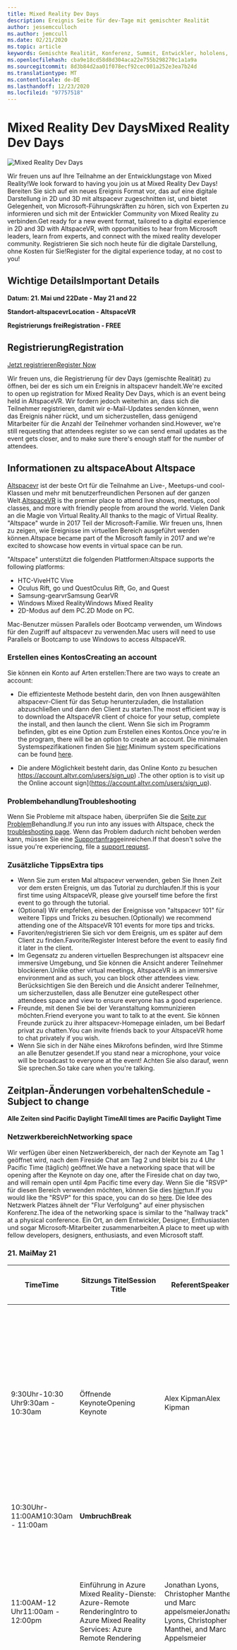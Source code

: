 ```yaml
---
title: Mixed Reality Dev Days
description: Ereignis Seite für dev-Tage mit gemischter Realität
author: jessemcculloch
ms.author: jemccull
ms.date: 02/21/2020
ms.topic: article
keywords: Gemischte Realität, Konferenz, Summit, Entwickler, hololens, hololens 2, kinect
ms.openlocfilehash: cba9e18cd58d8d304aca22e755b298270c1a1a9a
ms.sourcegitcommit: 8d3b84d2aa01f078ecf92cec001a252e3ea7b24d
ms.translationtype: MT
ms.contentlocale: de-DE
ms.lasthandoff: 12/23/2020
ms.locfileid: "97757518"
---
```

# <a name="mixed-reality-dev-days"></a><span data-ttu-id="bccd3-104">Mixed Reality Dev Days</span><span class="sxs-lookup"><span data-stu-id="bccd3-104">Mixed Reality Dev Days</span></span>

![Mixed Reality Dev Days](images/MRDD/MRDevDaysBanner.png)

<span data-ttu-id="bccd3-106">Wir freuen uns auf Ihre Teilnahme an der Entwicklungstage von Mixed Reality!</span><span class="sxs-lookup"><span data-stu-id="bccd3-106">We look forward to having you join us at Mixed Reality Dev Days!</span></span> <span data-ttu-id="bccd3-107">Bereiten Sie sich auf ein neues Ereignis Format vor, das auf eine digitale Darstellung in 2D und 3D mit altspacevr zugeschnitten ist, und bietet Gelegenheit, von Microsoft-Führungskräften zu hören, sich von Experten zu informieren und sich mit der Entwickler Community von Mixed Reality zu verbinden.</span><span class="sxs-lookup"><span data-stu-id="bccd3-107">Get ready for a new event format, tailored to a digital experience in 2D and 3D with AltspaceVR, with opportunities to hear from Microsoft leaders, learn from experts, and connect with the mixed reality developer community.</span></span> <span data-ttu-id="bccd3-108">Registrieren Sie sich noch heute für die digitale Darstellung, ohne Kosten für Sie!</span><span class="sxs-lookup"><span data-stu-id="bccd3-108">Register for the digital experience today, at no cost to you!</span></span>

## <a name="important-details"></a><span data-ttu-id="bccd3-109">Wichtige Details</span><span class="sxs-lookup"><span data-stu-id="bccd3-109">Important Details</span></span>

<span data-ttu-id="bccd3-110">**Datum: 21. Mai und 22**</span><span class="sxs-lookup"><span data-stu-id="bccd3-110">**Date - May 21 and 22**</span></span>

<span data-ttu-id="bccd3-111">**Standort-altspacevr**</span><span class="sxs-lookup"><span data-stu-id="bccd3-111">**Location - AltspaceVR**</span></span>

<span data-ttu-id="bccd3-112">**Registrierungs frei**</span><span class="sxs-lookup"><span data-stu-id="bccd3-112">**Registration - FREE**</span></span>

## <a name="registration"></a><span data-ttu-id="bccd3-113">Registrierung</span><span class="sxs-lookup"><span data-stu-id="bccd3-113">Registration</span></span>

[<span data-ttu-id="bccd3-114">Jetzt registrieren</span><span class="sxs-lookup"><span data-stu-id="bccd3-114">Register Now</span></span>](https://mixedrealityprod.microsoftcrmportals.com/MRDDRegistration/)

<span data-ttu-id="bccd3-115">Wir freuen uns, die Registrierung für dev Days (gemischte Realität) zu öffnen, bei der es sich um ein Ereignis in altspacevr handelt.</span><span class="sxs-lookup"><span data-stu-id="bccd3-115">We're excited to open up registration for Mixed Reality Dev Days, which is an event being held in AltspaceVR.</span></span> <span data-ttu-id="bccd3-116">Wir fordern jedoch weiterhin an, dass sich die Teilnehmer registrieren, damit wir e-Mail-Updates senden können, wenn das Ereignis näher rückt, und um sicherzustellen, dass genügend Mitarbeiter für die Anzahl der Teilnehmer vorhanden sind.</span><span class="sxs-lookup"><span data-stu-id="bccd3-116">However, we're still requesting that attendees register so we can send email updates as the event gets closer, and to make sure there's enough staff for the number of attendees.</span></span>

## <a name="about-altspace"></a><span data-ttu-id="bccd3-117">Informationen zu altspace</span><span class="sxs-lookup"><span data-stu-id="bccd3-117">About Altspace</span></span>

<span data-ttu-id="bccd3-118">[Altspacevr](https://altvr.com/) ist der beste Ort für die Teilnahme an Live-, Meetups-und cool-Klassen und mehr mit benutzerfreundlichen Personen auf der ganzen Welt.</span><span class="sxs-lookup"><span data-stu-id="bccd3-118">[AltspaceVR](https://altvr.com/) is the premier place to attend live shows, meetups, cool classes, and more with friendly people from around the world.</span></span> <span data-ttu-id="bccd3-119">Vielen Dank an die Magie von Virtual Reality.</span><span class="sxs-lookup"><span data-stu-id="bccd3-119">All thanks to the magic of Virtual Reality.</span></span>  <span data-ttu-id="bccd3-120">"Altspace" wurde in 2017 Teil der Microsoft-Familie. Wir freuen uns, Ihnen zu zeigen, wie Ereignisse im virtuellen Bereich ausgeführt werden können.</span><span class="sxs-lookup"><span data-stu-id="bccd3-120">Altspace became part of the Microsoft family in 2017 and we're excited to showcase how events in virtual space can be run.</span></span>

<span data-ttu-id="bccd3-121">"Altspace" unterstützt die folgenden Plattformen:</span><span class="sxs-lookup"><span data-stu-id="bccd3-121">Altspace supports the following platforms:</span></span> 

* <span data-ttu-id="bccd3-122">HTC-Vive</span><span class="sxs-lookup"><span data-stu-id="bccd3-122">HTC Vive</span></span>
* <span data-ttu-id="bccd3-123">Oculus Rift, go und Quest</span><span class="sxs-lookup"><span data-stu-id="bccd3-123">Oculus Rift, Go, and Quest</span></span>
* <span data-ttu-id="bccd3-124">Samsung-gearvr</span><span class="sxs-lookup"><span data-stu-id="bccd3-124">Samsung GearVR</span></span>
* <span data-ttu-id="bccd3-125">Windows Mixed Reality</span><span class="sxs-lookup"><span data-stu-id="bccd3-125">Windows Mixed Reality</span></span>
* <span data-ttu-id="bccd3-126">2D-Modus auf dem PC.</span><span class="sxs-lookup"><span data-stu-id="bccd3-126">2D Mode on PC.</span></span>  

<span data-ttu-id="bccd3-127">Mac-Benutzer müssen Parallels oder Bootcamp verwenden, um Windows für den Zugriff auf altspacevr zu verwenden.</span><span class="sxs-lookup"><span data-stu-id="bccd3-127">Mac users will need to use Parallels or Bootcamp to use Windows to access AltspaceVR.</span></span>

### <a name="creating-an-account"></a><span data-ttu-id="bccd3-128">Erstellen eines Kontos</span><span class="sxs-lookup"><span data-stu-id="bccd3-128">Creating an account</span></span>

<span data-ttu-id="bccd3-129">Sie können ein Konto auf Arten erstellen:</span><span class="sxs-lookup"><span data-stu-id="bccd3-129">There are two ways to create an account:</span></span>

- <span data-ttu-id="bccd3-130">Die effizienteste Methode besteht darin, den von Ihnen ausgewählten altspacevr-Client für das Setup herunterzuladen, die Installation abzuschließen und dann den Client zu starten.</span><span class="sxs-lookup"><span data-stu-id="bccd3-130">The most efficient way is to download the AltspaceVR client of choice for your setup, complete the install, and then launch the client.</span></span> <span data-ttu-id="bccd3-131">Wenn Sie sich im Programm befinden, gibt es eine Option zum Erstellen eines Kontos.</span><span class="sxs-lookup"><span data-stu-id="bccd3-131">Once you're in the program, there will be an option to create an account.</span></span>  <span data-ttu-id="bccd3-132">Die minimalen Systemspezifikationen finden Sie [hier](https://help.altvr.com/hc/en-us/articles/115003538414-Minimum-System-Specifications).</span><span class="sxs-lookup"><span data-stu-id="bccd3-132">Minimum system specifications can be found [here](https://help.altvr.com/hc/en-us/articles/115003538414-Minimum-System-Specifications).</span></span>

- <span data-ttu-id="bccd3-133">Die andere Möglichkeit besteht darin, das Online Konto zu besuchen https://account.altvr.com/users/sign_up) .</span><span class="sxs-lookup"><span data-stu-id="bccd3-133">The other option is to visit up the Online account sign](https://account.altvr.com/users/sign_up).</span></span>

### <a name="troubleshooting"></a><span data-ttu-id="bccd3-134">Problembehandlung</span><span class="sxs-lookup"><span data-stu-id="bccd3-134">Troubleshooting</span></span>

<span data-ttu-id="bccd3-135">Wenn Sie Probleme mit altspace haben, überprüfen Sie die [Seite zur Problem](https://help.altvr.com/hc/en-us/sections/115000792634-Troubleshooting)Behandlung.</span><span class="sxs-lookup"><span data-stu-id="bccd3-135">If you run into any issues with Altspace, check the [troubleshooting page](https://help.altvr.com/hc/en-us/sections/115000792634-Troubleshooting).</span></span> <span data-ttu-id="bccd3-136">Wenn das Problem dadurch nicht behoben werden kann, müssen Sie eine [Supportanfrage](https://help.altvr.com/hc/en-us/requests/new)einreichen.</span><span class="sxs-lookup"><span data-stu-id="bccd3-136">If that doesn't solve the issue you're experiencing, file a [support request](https://help.altvr.com/hc/en-us/requests/new).</span></span>

### <a name="extra-tips"></a><span data-ttu-id="bccd3-137">Zusätzliche Tipps</span><span class="sxs-lookup"><span data-stu-id="bccd3-137">Extra tips</span></span>

- <span data-ttu-id="bccd3-138">Wenn Sie zum ersten Mal altspacevr verwenden, geben Sie Ihnen Zeit vor dem ersten Ereignis, um das Tutorial zu durchlaufen.</span><span class="sxs-lookup"><span data-stu-id="bccd3-138">If this is your first time using AltspaceVR, please give yourself time before the first event to go through the tutorial.</span></span>
- <span data-ttu-id="bccd3-139">(Optional) Wir empfehlen, eines der Ereignisse von "altspacevr 101" für weitere Tipps und Tricks zu besuchen.</span><span class="sxs-lookup"><span data-stu-id="bccd3-139">(Optionally) we recommend attending one of the AltspaceVR 101 events for more tips and tricks.</span></span>
- <span data-ttu-id="bccd3-140">Favoriten/registrieren Sie sich vor dem Ereignis, um es später auf dem Client zu finden.</span><span class="sxs-lookup"><span data-stu-id="bccd3-140">Favorite/Register Interest before the event to easily find it later in the client.</span></span>
- <span data-ttu-id="bccd3-141">Im Gegensatz zu anderen virtuellen Besprechungen ist altspacevr eine immersive Umgebung, und Sie können die Ansicht anderer Teilnehmer blockieren.</span><span class="sxs-lookup"><span data-stu-id="bccd3-141">Unlike other virtual meetings, AltspaceVR is an immersive environment and as such, you can block other attendees view.</span></span> <span data-ttu-id="bccd3-142">Berücksichtigen Sie den Bereich und die Ansicht anderer Teilnehmer, um sicherzustellen, dass alle Benutzer eine gute</span><span class="sxs-lookup"><span data-stu-id="bccd3-142">Respect other attendees space and view to ensure everyone has a good experience.</span></span>
- <span data-ttu-id="bccd3-143">Freunde, mit denen Sie bei der Veranstaltung kommunizieren möchten.</span><span class="sxs-lookup"><span data-stu-id="bccd3-143">Friend everyone you want to talk to at the event.</span></span> <span data-ttu-id="bccd3-144">Sie können Freunde zurück zu ihrer altspacevr-Homepage einladen, um bei Bedarf privat zu chatten.</span><span class="sxs-lookup"><span data-stu-id="bccd3-144">You can invite friends back to your AltspaceVR home to chat privately if you wish.</span></span>
- <span data-ttu-id="bccd3-145">Wenn Sie sich in der Nähe eines Mikrofons befinden, wird Ihre Stimme an alle Benutzer gesendet.</span><span class="sxs-lookup"><span data-stu-id="bccd3-145">If you stand near a microphone, your voice will be broadcast to everyone at the event!</span></span> <span data-ttu-id="bccd3-146">Achten Sie also darauf, wenn Sie sprechen.</span><span class="sxs-lookup"><span data-stu-id="bccd3-146">So take care when you're talking.</span></span>

## <a name="schedule---subject-to-change"></a><span data-ttu-id="bccd3-147">Zeitplan-Änderungen vorbehalten</span><span class="sxs-lookup"><span data-stu-id="bccd3-147">Schedule - Subject to change</span></span>

<span data-ttu-id="bccd3-148">**Alle Zeiten sind Pacific Daylight Time**</span><span class="sxs-lookup"><span data-stu-id="bccd3-148">**All times are Pacific Daylight Time**</span></span> 

### <a name="networking-space"></a><span data-ttu-id="bccd3-149">Netzwerkbereich</span><span class="sxs-lookup"><span data-stu-id="bccd3-149">Networking space</span></span>

<span data-ttu-id="bccd3-150">Wir verfügen über einen Netzwerkbereich, der nach der Keynote am Tag 1 geöffnet wird, nach dem Fireside Chat am Tag 2 und bleibt bis zu 4 Uhr Pacific Time (täglich) geöffnet.</span><span class="sxs-lookup"><span data-stu-id="bccd3-150">We have a networking space that will be opening after the Keynote on day one, after the Fireside chat on day two, and will remain open until 4pm Pacific time every day.</span></span> <span data-ttu-id="bccd3-151">Wenn Sie die "RSVP" für diesen Bereich verwenden möchten, können Sie dies [hier](https://account.altvr.com/events/1472955760198550135)tun.</span><span class="sxs-lookup"><span data-stu-id="bccd3-151">If you would like the "RSVP" for this space, you can do so [here](https://account.altvr.com/events/1472955760198550135).</span></span> <span data-ttu-id="bccd3-152">Die Idee des Netzwerk Platzes ähnelt der "Flur Verfolgung" auf einer physischen Konferenz.</span><span class="sxs-lookup"><span data-stu-id="bccd3-152">The idea of the networking space is similar to the "hallway track" at a physical conference.</span></span>  <span data-ttu-id="bccd3-153">Ein Ort, an dem Entwickler, Designer, Enthusiasten und sogar Microsoft-Mitarbeiter zusammenarbeiten.</span><span class="sxs-lookup"><span data-stu-id="bccd3-153">A place to meet up with fellow developers, designers, enthusiasts, and even Microsoft staff.</span></span>

### <a name="may-21"></a><span data-ttu-id="bccd3-154">21. Mai</span><span class="sxs-lookup"><span data-stu-id="bccd3-154">May 21</span></span>
|<span data-ttu-id="bccd3-155">**Time**</span><span class="sxs-lookup"><span data-stu-id="bccd3-155">**Time**</span></span>|<span data-ttu-id="bccd3-156">**Sitzungs Titel**</span><span class="sxs-lookup"><span data-stu-id="bccd3-156">**Session Title**</span></span>|<span data-ttu-id="bccd3-157">**Referent**</span><span class="sxs-lookup"><span data-stu-id="bccd3-157">**Speaker**</span></span>|<span data-ttu-id="bccd3-158">**Beschreibung**</span><span class="sxs-lookup"><span data-stu-id="bccd3-158">**Description**</span></span>|<span data-ttu-id="bccd3-159">**Verknüpfung mit Ereignis Seite**</span><span class="sxs-lookup"><span data-stu-id="bccd3-159">**Link to Event Page**</span></span>|
|---------|---------|---------|---------|---------|
|<span data-ttu-id="bccd3-160">9:30Uhr-10:30 Uhr</span><span class="sxs-lookup"><span data-stu-id="bccd3-160">9:30am - 10:30am</span></span>|<span data-ttu-id="bccd3-161">Öffnende Keynote</span><span class="sxs-lookup"><span data-stu-id="bccd3-161">Opening Keynote</span></span>|<span data-ttu-id="bccd3-162">Alex Kipman</span><span class="sxs-lookup"><span data-stu-id="bccd3-162">Alex Kipman</span></span>|<span data-ttu-id="bccd3-163">Nehmen Sie an uns Teil, da Alex Kipman unser erstes Ereignis mit dem ersten Mal Virtual Mixed Reality dev Days startet.</span><span class="sxs-lookup"><span data-stu-id="bccd3-163">Come join us as Alex Kipman starts our first ever virtual Mixed Reality Dev Days event.</span></span> <span data-ttu-id="bccd3-164">Wenn Sie ein VR-Headset verwenden, empfehlen wir Ihnen, uns in altspacevr beizutreten.</span><span class="sxs-lookup"><span data-stu-id="bccd3-164">If you're using a VR headset, we encourage you to join us in AltspaceVR.</span></span> <span data-ttu-id="bccd3-165">Wenn Sie von einem Computer aus beitreten, besuchen Sie den Livestream unter [https://aka.ms/MRDDKeynote](https://aka.ms/MRDDKeynote)</span><span class="sxs-lookup"><span data-stu-id="bccd3-165">If you're joining from a computer, check out our livestream at [https://aka.ms/MRDDKeynote](https://aka.ms/MRDDKeynote)</span></span>|[<span data-ttu-id="bccd3-166">RSVP-Seite</span><span class="sxs-lookup"><span data-stu-id="bccd3-166">RSVP Page</span></span>](https://account.altvr.com/events/1475172303389065242)|
|<span data-ttu-id="bccd3-167">10:30Uhr-11:00AM</span><span class="sxs-lookup"><span data-stu-id="bccd3-167">10:30am - 11:00am</span></span>|<span data-ttu-id="bccd3-168">**Umbruch**</span><span class="sxs-lookup"><span data-stu-id="bccd3-168">**Break**</span></span>||||
|<span data-ttu-id="bccd3-169">11:00AM-12 Uhr</span><span class="sxs-lookup"><span data-stu-id="bccd3-169">11:00am - 12:00pm</span></span>|<span data-ttu-id="bccd3-170">Einführung in Azure Mixed Reality-Dienste: Azure-Remote Rendering</span><span class="sxs-lookup"><span data-stu-id="bccd3-170">Intro to Azure Mixed Reality Services: Azure Remote Rendering</span></span>|<span data-ttu-id="bccd3-171">Jonathan Lyons, Christopher Manthei und Marc appelsmeier</span><span class="sxs-lookup"><span data-stu-id="bccd3-171">Jonathan Lyons, Christopher Manthei, and Marc Appelsmeier</span></span>|<span data-ttu-id="bccd3-172">Azure-Remote Rendering wurde soeben als öffentliche Vorschauversion eingegeben.</span><span class="sxs-lookup"><span data-stu-id="bccd3-172">Azure Remote Rendering just entered public preview.</span></span>  <span data-ttu-id="bccd3-173">Erfahren Sie, wie Sie arr verwenden können, um interaktive 3D-Modelle mit Hunderten von Millionen von Polygonen zu erzeugen und diese auf Geräte wie hololens 2 in Echtzeit zu streamen.</span><span class="sxs-lookup"><span data-stu-id="bccd3-173">Learn how you can use ARR to render interactive 3D models with hundreds of millions of polygons and stream them to devices like HoloLens 2 in real time.</span></span>|[<span data-ttu-id="bccd3-174">RSVP-Seite</span><span class="sxs-lookup"><span data-stu-id="bccd3-174">RSVP Page</span></span>](https://account.altvr.com/events/1475002657985790153)|
|<span data-ttu-id="bccd3-175">11:00AM-12 Uhr</span><span class="sxs-lookup"><span data-stu-id="bccd3-175">11:00am - 12:00pm</span></span>|<span data-ttu-id="bccd3-176">Einführung in Unreal + mrtk für hololens 2</span><span class="sxs-lookup"><span data-stu-id="bccd3-176">Intro to Unreal + MRTK for HoloLens 2</span></span>|<span data-ttu-id="bccd3-177">Sommer Wu & Luis Valverde</span><span class="sxs-lookup"><span data-stu-id="bccd3-177">Summer Wu & Luis Valverde</span></span>|<span data-ttu-id="bccd3-178">Unreal Engine-Unterstützung für hololens 2 hat den Produktionsstatus mit der Veröffentlichung von UE 4,25 im Mai erreicht!</span><span class="sxs-lookup"><span data-stu-id="bccd3-178">Unreal Engine support for HoloLens 2 reached production-ready status with the release of UE 4.25 in May!</span></span> <span data-ttu-id="bccd3-179">Als Antwort auf die erste Frage, die wir von Entwicklern seit dem ersten Mal in der Vorschauversion von Unreal hololens erhalten haben, veröffentlichte unser Team die erste Komponente des Mixed Reality Toolkit für Unreal: UX Tools 0,8.4,25</span><span class="sxs-lookup"><span data-stu-id="bccd3-179">Alongside UE 4.25, in response to the top ask we've been hearing from developers since Unreal's HoloLens support first shipped in preview, our team released the first component of the Mixed Reality Toolkit for Unreal: UX Tools 0.8.</span></span> <span data-ttu-id="bccd3-180">In diesem Gespräch geben wir einen Überblick über die Features von Unreal Engine 4 und mrtk für Unreal und erfahren, wie Sie Sie zum Erstellen von epic-Erfahrungen für hololens 2 verwenden.</span><span class="sxs-lookup"><span data-stu-id="bccd3-180">In this talk, we'll provide an overview of the features provided in Unreal Engine 4 and MRTK for Unreal, and how to use them to build epic experiences for HoloLens 2.</span></span>|[<span data-ttu-id="bccd3-181">RSVP-Seite</span><span class="sxs-lookup"><span data-stu-id="bccd3-181">RSVP Page</span></span>](https://account.altvr.com/events/1475006046102618860)|
|<span data-ttu-id="bccd3-182">11:00AM-12 Uhr</span><span class="sxs-lookup"><span data-stu-id="bccd3-182">11:00am - 12:00pm</span></span>|<span data-ttu-id="bccd3-183">Die ersten Schritte mit den hololens 2 und Unity</span><span class="sxs-lookup"><span data-stu-id="bccd3-183">Getting started with the HoloLens 2 and Unity</span></span>|<span data-ttu-id="bccd3-184">Dan Miller-Unity</span><span class="sxs-lookup"><span data-stu-id="bccd3-184">Dan Miller - Unity</span></span>|<span data-ttu-id="bccd3-185">Erfahren Sie mehr über die Grundlagen der Einrichtung von Unity und der Erstellung für die hololens 2.</span><span class="sxs-lookup"><span data-stu-id="bccd3-185">Learn the basics of setting up Unity and building for the HoloLens 2.</span></span> <span data-ttu-id="bccd3-186">Diese Präsentation behandelt bewährte Methoden, grundlegende Features der hololens 2 und erläutert, wie Sie mithilfe nativer Unity-APIs schnell Hand Verfolgungs Unterstützung und Interaktivität hinzufügen können.</span><span class="sxs-lookup"><span data-stu-id="bccd3-186">This presentation will cover best practices, basic features of the HoloLens 2 and how to quickly add hand tracking support and interactivity with native Unity APIs</span></span>|[<span data-ttu-id="bccd3-187">RSVP-Seite</span><span class="sxs-lookup"><span data-stu-id="bccd3-187">RSVP Page</span></span>](https://account.altvr.com/events/1472992231919977379)|
|<span data-ttu-id="bccd3-188">12:00PM-1 Uhr Uhr</span><span class="sxs-lookup"><span data-stu-id="bccd3-188">12:00pm - 1:00pm</span></span>|<span data-ttu-id="bccd3-189">**Essen**</span><span class="sxs-lookup"><span data-stu-id="bccd3-189">**Lunch**</span></span>||||
|<span data-ttu-id="bccd3-190">1:00PM-2 Uhr</span><span class="sxs-lookup"><span data-stu-id="bccd3-190">1:00pm - 2:00pm</span></span>|<span data-ttu-id="bccd3-191">Einführung in Azure Mixed Reality-Dienste: räumliche Azure-Anker</span><span class="sxs-lookup"><span data-stu-id="bccd3-191">Intro to Azure Mixed Reality Services: Azure Spatial Anchors</span></span>|<span data-ttu-id="bccd3-192">Archana Iyer & Vicente Rivera</span><span class="sxs-lookup"><span data-stu-id="bccd3-192">Archana Iyer & Vicente Rivera</span></span>|<span data-ttu-id="bccd3-193">Eine Übersicht über Azure Spatial Anchor (ASA) und relevante Szenarien.</span><span class="sxs-lookup"><span data-stu-id="bccd3-193">An overview of Azure Spatial Anchors (ASA) and relevant scenarios.</span></span> <span data-ttu-id="bccd3-194">In diesem Gespräch werden neue Funktionen erläutert, die im vergangenen Jahr entwickelt wurden, mit Codebeispielen zur Verwendung.</span><span class="sxs-lookup"><span data-stu-id="bccd3-194">This talk will go over new capabilities developed in the past year, with code samples on how to use them.</span></span> <span data-ttu-id="bccd3-195">Wir überprüfen die bewährten Methoden beim Aufbau mit ASA und erfahren, wie Sie diese in Ihre Produkte integrieren können.</span><span class="sxs-lookup"><span data-stu-id="bccd3-195">We'll go over best practices while building with ASA and how you can start integrating it into your products.</span></span>|[<span data-ttu-id="bccd3-196">RSVP-Seite</span><span class="sxs-lookup"><span data-stu-id="bccd3-196">RSVP Page</span></span>](https://account.altvr.com/events/1475008244597392161)|
|<span data-ttu-id="bccd3-197">1:00PM-2 Uhr</span><span class="sxs-lookup"><span data-stu-id="bccd3-197">1:00pm - 2:00pm</span></span>|<span data-ttu-id="bccd3-198">Einführung in MRTK-Unity</span><span class="sxs-lookup"><span data-stu-id="bccd3-198">Intro to MRTK-Unity</span></span>|<span data-ttu-id="bccd3-199">Catherine Diaz</span><span class="sxs-lookup"><span data-stu-id="bccd3-199">Catherine Diaz</span></span>|<span data-ttu-id="bccd3-200">Die Einführung in die mrtk-Sitzung ist ein Tutorial zum Erstellen einer mrtk-APP von Anfang bis Ende.</span><span class="sxs-lookup"><span data-stu-id="bccd3-200">The Introduction to MRTK session will be a tutorial on how to create an MRTK app from start to finish.</span></span>  <span data-ttu-id="bccd3-201">In diesem Gespräch werden Interaktionskonzepte behandelt und die Funktionen der mehrstufigen Plattform von mrtk angezeigt.</span><span class="sxs-lookup"><span data-stu-id="bccd3-201">This talk will go over interaction concepts and show MRTK’s multi-platform capabilities.</span></span>|[<span data-ttu-id="bccd3-202">RSVP-Seite</span><span class="sxs-lookup"><span data-stu-id="bccd3-202">RSVP Page</span></span>](https://account.altvr.com/events/1475010228134085240)|
|<span data-ttu-id="bccd3-203">1:00PM-2 Uhr</span><span class="sxs-lookup"><span data-stu-id="bccd3-203">1:00pm - 2:00pm</span></span>|<span data-ttu-id="bccd3-204">Erkenntnisse von der App "Mr-Oberflächen"</span><span class="sxs-lookup"><span data-stu-id="bccd3-204">Learnings from the MR Surfaces App</span></span>|<span data-ttu-id="bccd3-205">Lars Simkins</span><span class="sxs-lookup"><span data-stu-id="bccd3-205">Lars Simkins</span></span>|<span data-ttu-id="bccd3-206">Nehmen Sie an den Entwicklern hinter der mrdl-Oberflächen-App für hololens 2 Teil, da Sie über die Entwurfs Story der APP und technische Highlights sprechen.</span><span class="sxs-lookup"><span data-stu-id="bccd3-206">Join the engineers behind the MRDL Surfaces app for HoloLens 2 as they talk about the app’s design story and technical highlights.</span></span>|[<span data-ttu-id="bccd3-207">RSVP-Seite</span><span class="sxs-lookup"><span data-stu-id="bccd3-207">RSVP Page</span></span>](https://account.altvr.com/events/1475013412952998418)|
|<span data-ttu-id="bccd3-208">2:00PM-2:30Uhr</span><span class="sxs-lookup"><span data-stu-id="bccd3-208">2:00pm - 2:30pm</span></span>|<span data-ttu-id="bccd3-209">**Umbruch**</span><span class="sxs-lookup"><span data-stu-id="bccd3-209">**Break**</span></span>||||
|<span data-ttu-id="bccd3-210">2:30Uhr-3:30Uhr</span><span class="sxs-lookup"><span data-stu-id="bccd3-210">2:30pm - 3:30pm</span></span>|<span data-ttu-id="bccd3-211">Unity-Integration in Azure kinect Body Tracking</span><span class="sxs-lookup"><span data-stu-id="bccd3-211">Azure Kinect Body Tracking Unity Integration</span></span>|<span data-ttu-id="bccd3-212">Angus Antley</span><span class="sxs-lookup"><span data-stu-id="bccd3-212">Angus Antley</span></span>| <span data-ttu-id="bccd3-213">Erfahren Sie, wie Sie mit dem Azure kinect-textüberwachungs-SDK Zeichen in Unity verwenden.</span><span class="sxs-lookup"><span data-stu-id="bccd3-213">Learn how to drive characters in Unity using the Azure Kinect Body Tracking SDK.</span></span>|[<span data-ttu-id="bccd3-214">RSVP-Seite</span><span class="sxs-lookup"><span data-stu-id="bccd3-214">RSVP Page</span></span>](https://account.altvr.com/events/1475015668867793376)|
|<span data-ttu-id="bccd3-215">2:30Uhr-3:30Uhr</span><span class="sxs-lookup"><span data-stu-id="bccd3-215">2:30pm - 3:30pm</span></span>|<span data-ttu-id="bccd3-216">Die UX-Bausteine von mrtk</span><span class="sxs-lookup"><span data-stu-id="bccd3-216">MRTK’s UX Building Blocks</span></span>|<span data-ttu-id="bccd3-217">Yoon Park</span><span class="sxs-lookup"><span data-stu-id="bccd3-217">Yoon Park</span></span>|<span data-ttu-id="bccd3-218">Ausführliche Informationen zu den UX-Komponenten von mrtk, die Ihnen helfen, schöne gemischte Umgebungen zu entwickeln.</span><span class="sxs-lookup"><span data-stu-id="bccd3-218">Deep dive on the MRTK’s UX components that help you build beautiful mixed reality experiences.</span></span>|[<span data-ttu-id="bccd3-219">RSVP-Seite</span><span class="sxs-lookup"><span data-stu-id="bccd3-219">RSVP Page</span></span>](https://account.altvr.com/events/1475017558024257973)|
|<span data-ttu-id="bccd3-220">2:30Uhr-3:30Uhr</span><span class="sxs-lookup"><span data-stu-id="bccd3-220">2:30pm - 3:30pm</span></span>|<span data-ttu-id="bccd3-221">Mrtk-Leistungs Tools</span><span class="sxs-lookup"><span data-stu-id="bccd3-221">MRTK Performance Tools</span></span>|<span data-ttu-id="bccd3-222">Kurtis Eveleigh & David Kline</span><span class="sxs-lookup"><span data-stu-id="bccd3-222">Kurtis Eveleigh & David Kline</span></span>|<span data-ttu-id="bccd3-223">Eine Einführung in die Leistungs Tools, sowohl in mrtk als auch extern, und eine Übersicht über den mrtk-Standard-Shader.</span><span class="sxs-lookup"><span data-stu-id="bccd3-223">An introduction to performance tools, both in MRTK and external, and an overview of the MRTK Standard Shader.</span></span>|[<span data-ttu-id="bccd3-224">RSVP-Seite</span><span class="sxs-lookup"><span data-stu-id="bccd3-224">RSVP Page</span></span>](https://account.altvr.com/events/1475019477857861856)|
|<span data-ttu-id="bccd3-225">3:30Uhr-4:00PM</span><span class="sxs-lookup"><span data-stu-id="bccd3-225">3:30pm - 4:00pm</span></span>|<span data-ttu-id="bccd3-226">**Umbruch**</span><span class="sxs-lookup"><span data-stu-id="bccd3-226">**Break**</span></span>||||
|<span data-ttu-id="bccd3-227">4:00PM-5:00PM</span><span class="sxs-lookup"><span data-stu-id="bccd3-227">4:00pm - 5:00pm</span></span>|<span data-ttu-id="bccd3-228">Der Zustand der gemischten Realität, in der Unternehmen Erfolg finden</span><span class="sxs-lookup"><span data-stu-id="bccd3-228">The State of Mixed Reality--Where Companies are finding Success</span></span>|<span data-ttu-id="bccd3-229">Ori-Amiga & Matt Fleckenstein</span><span class="sxs-lookup"><span data-stu-id="bccd3-229">Ori Amiga & Matt Fleckenstein</span></span>|<span data-ttu-id="bccd3-230">Edge Computing mit ultraniedriger Latenz, gekoppelt mit Ki und gemischter Realität, ist die Grundlage für die nächste Generation von Erfahrungen.</span><span class="sxs-lookup"><span data-stu-id="bccd3-230">Ultra-low latency edge computing, coupled with AI and mixed reality, is the foundation for the next generation of experiences.</span></span> <span data-ttu-id="bccd3-231">Durch die Kombination der digitalen und der physischen Welt in universelle Computingumgebungen besteht gemischte Realität darin, Möglichkeiten zu schaffen, von denen wir bisher nur träumen konnten.</span><span class="sxs-lookup"><span data-stu-id="bccd3-231">By blending the digital and the physical worlds into ubiquitous computing experiences, mixed reality is enabling possibilities we could have only dreamed of previously.</span></span> <span data-ttu-id="bccd3-232">In dieser Sitzung bieten Ori und Matt einzigartige Einblicke in die Marktchancen für die gemischte Realität heute und in der Zukunft.</span><span class="sxs-lookup"><span data-stu-id="bccd3-232">In this session, Ori and Matt will provide unique insight into the mixed reality market opportunity today and in the future.</span></span> <span data-ttu-id="bccd3-233">Sie können herausfinden, wie Microsoft führenden Unternehmen in der Produktion, im Gesundheitswesen und im Einzelhandel die Leistungsfähigkeit der gemischten Realität unterstützt, um Geschäftseffizienz zu fördern und Kunden-und Mitarbeiter Erfahrungen zu transformieren.</span><span class="sxs-lookup"><span data-stu-id="bccd3-233">They'll highlight how Microsoft is helping leading enterprises in manufacturing, health care, and retail harness the power of mixed reality to drive business efficiency and transform customer and employee experiences.</span></span>|[<span data-ttu-id="bccd3-234">RSVP-Seite</span><span class="sxs-lookup"><span data-stu-id="bccd3-234">RSVP Page</span></span>](https://account.altvr.com/events/1475759753555608230)|
||||||

### <a name="may-22"></a><span data-ttu-id="bccd3-235">May 22</span><span class="sxs-lookup"><span data-stu-id="bccd3-235">May 22</span></span>
|<span data-ttu-id="bccd3-236">**Time**</span><span class="sxs-lookup"><span data-stu-id="bccd3-236">**Time**</span></span>|<span data-ttu-id="bccd3-237">**Sitzungs Titel**</span><span class="sxs-lookup"><span data-stu-id="bccd3-237">**Session Title**</span></span>|<span data-ttu-id="bccd3-238">**Referent**</span><span class="sxs-lookup"><span data-stu-id="bccd3-238">**Speaker**</span></span>|<span data-ttu-id="bccd3-239">**Beschreibung**</span><span class="sxs-lookup"><span data-stu-id="bccd3-239">**Description**</span></span>|<span data-ttu-id="bccd3-240">**Verknüpfung mit Ereignis Seite**</span><span class="sxs-lookup"><span data-stu-id="bccd3-240">**Link to Event Page**</span></span>|
|---------|---------|---------|---------|---------|
|<span data-ttu-id="bccd3-241">9:30Uhr-10:30 Uhr</span><span class="sxs-lookup"><span data-stu-id="bccd3-241">9:30am - 10:30am</span></span>|<span data-ttu-id="bccd3-242">Fireside Chat</span><span class="sxs-lookup"><span data-stu-id="bccd3-242">Fireside Chat</span></span>|<span data-ttu-id="bccd3-243">Alex Kipman & René Schulte</span><span class="sxs-lookup"><span data-stu-id="bccd3-243">Alex Kipman & René Schulte</span></span>|<span data-ttu-id="bccd3-244">Öffnen des ersten Tags wir haben Microsoft MVP, Regional Director und das Community-Mitglied extraordinaire René Schulte eingeladen, einen Feuer zu stellen und mit den Themen zu kommunizieren, an denen die Community interessiert ist.</span><span class="sxs-lookup"><span data-stu-id="bccd3-244">Opening up day two we have invited Microsoft MVP, Regional Director, and community member extraordinaire René Schulte to stand around a fire and chat about the topics the community is interested in.</span></span> <span data-ttu-id="bccd3-245">René hat seit ungefähr einer Woche Fragen von der Community erhalten, und wir gehen davon aus, dass es sich um eine großartige Konversation handelt.</span><span class="sxs-lookup"><span data-stu-id="bccd3-245">René has been gathering questions from the community for about a week, and we expect it's going to be a great conversation.</span></span>|[<span data-ttu-id="bccd3-246">RSVP-Seite</span><span class="sxs-lookup"><span data-stu-id="bccd3-246">RSVP Page</span></span>](https://account.altvr.com/events/1472969601032651685)|
|<span data-ttu-id="bccd3-247">10:30Uhr-11:00AM</span><span class="sxs-lookup"><span data-stu-id="bccd3-247">10:30am - 11:00am</span></span>|<span data-ttu-id="bccd3-248">**Umbruch**</span><span class="sxs-lookup"><span data-stu-id="bccd3-248">**Break**</span></span>||||
|<span data-ttu-id="bccd3-249">11:00AM-12 Uhr</span><span class="sxs-lookup"><span data-stu-id="bccd3-249">11:00am - 12:00pm</span></span>|<span data-ttu-id="bccd3-250">Entwerfen von AR/VR-Erfahrungen mit Microsoft Maquette</span><span class="sxs-lookup"><span data-stu-id="bccd3-250">Designing AR/VR experiences using Microsoft Maquette</span></span>|<span data-ttu-id="bccd3-251">Ricardo Acosta</span><span class="sxs-lookup"><span data-stu-id="bccd3-251">Ricardo Acosta</span></span>|<span data-ttu-id="bccd3-252">Das Entwerfen einer Phone-APP oder einer Website hat einen gut definierten Workflow.</span><span class="sxs-lookup"><span data-stu-id="bccd3-252">Designing a phone app or a website has a well-defined workflow.</span></span> <span data-ttu-id="bccd3-253">Leider kann das Entwerfen räumlicher Realität schwierig sein, wenn Sie den gleichen 2D-Workflow oder das gleiche Toolset verwenden.</span><span class="sxs-lookup"><span data-stu-id="bccd3-253">Unfortunately, because of its novelty designing spatial reality experiences can be tricky if you use the same 2D workflow or toolset.</span></span> <span data-ttu-id="bccd3-254">Glücklicherweise konzentriert sich die neue Microsoft Maquette-App auf die Unterstützung von UX-Designern bei der Entwicklung.</span><span class="sxs-lookup"><span data-stu-id="bccd3-254">Luckily, the new Microsoft Maquette app focuses on helping UX designers to design.</span></span>|[<span data-ttu-id="bccd3-255">RSVP-Seite</span><span class="sxs-lookup"><span data-stu-id="bccd3-255">RSVP Page</span></span>](https://account.altvr.com/events/1475022385332618137)|
|<span data-ttu-id="bccd3-256">11:00AM-12 Uhr</span><span class="sxs-lookup"><span data-stu-id="bccd3-256">11:00am - 12:00pm</span></span>|<span data-ttu-id="bccd3-257">Mrtk Unity v2 & darüber hinaus: wie Community-Feedback uns bei der Verbesserung von mrtk geholfen hat</span><span class="sxs-lookup"><span data-stu-id="bccd3-257">MRTK Unity v2 & beyond - How community feedback helped us improve MRTK</span></span>|<span data-ttu-id="bccd3-258">Bernadette Thalhammer</span><span class="sxs-lookup"><span data-stu-id="bccd3-258">Bernadette Thalhammer</span></span>|<span data-ttu-id="bccd3-259">In diesem Thema wird erläutert, wie wir die Entwickler Erfahrung im letzten Jahr verbessert haben, indem wir uns Feedback aus der Community und wie Entwickler diese Verbesserungen anwenden können.</span><span class="sxs-lookup"><span data-stu-id="bccd3-259">A talk about how we've improved the developer experience over the last year by listening to feedback from the community and how developers can apply these improvements.</span></span> <span data-ttu-id="bccd3-260">Wir werden uns mit der Dokumentation und Komponententests, der neuen objektmanipulatorkomponente, mithilfe des Migrations Fensters beschäftigen und einige Code Ausschnitte zu den am häufigsten gestellten Fragen der dev-Community untersuchen.</span><span class="sxs-lookup"><span data-stu-id="bccd3-260">We'll dive into the documentation and unit testing, the new object manipulator component, using the migration window and will explore some code snippets around our most frequently asked questions from the dev community.</span></span>|[<span data-ttu-id="bccd3-261">RSVP-Seite</span><span class="sxs-lookup"><span data-stu-id="bccd3-261">RSVP Page</span></span>](https://account.altvr.com/events/1475021020329935837)|
|<span data-ttu-id="bccd3-262">11:00AM-12 Uhr</span><span class="sxs-lookup"><span data-stu-id="bccd3-262">11:00am - 12:00pm</span></span>|<span data-ttu-id="bccd3-263">Das Unreal Engine-Plug-in von Dark Slope für das Azure kinect-DK</span><span class="sxs-lookup"><span data-stu-id="bccd3-263">Dark Slope's Unreal Engine plugin for the Azure Kinect DK</span></span>|<span data-ttu-id="bccd3-264">Ben unwertvoll-dunkles Steigung</span><span class="sxs-lookup"><span data-stu-id="bccd3-264">Ben Unsworth - Dark Slope</span></span>|<span data-ttu-id="bccd3-265">Erfahren Sie, wie die dunkle Neigung das Azure kinect-DK und seine SDKs verwendet, um interaktive Echt Zeit Engagements in der Unreal Engine zu erstellen.</span><span class="sxs-lookup"><span data-stu-id="bccd3-265">Learn how Dark Slope is using the Azure Kinect DK and its SDKs to build real-time interactive engagements in Unreal Engine.</span></span>|[<span data-ttu-id="bccd3-266">RSVP-Seite</span><span class="sxs-lookup"><span data-stu-id="bccd3-266">RSVP Page</span></span>](https://account.altvr.com/events/1475023906698953482)|
|<span data-ttu-id="bccd3-267">12:00PM-1 Uhr Uhr</span><span class="sxs-lookup"><span data-stu-id="bccd3-267">12:00pm - 1:00pm</span></span>|<span data-ttu-id="bccd3-268">**Essen**</span><span class="sxs-lookup"><span data-stu-id="bccd3-268">**Lunch**</span></span>||||
|<span data-ttu-id="bccd3-269">1:00PM-2 Uhr</span><span class="sxs-lookup"><span data-stu-id="bccd3-269">1:00pm - 2:00pm</span></span>|<span data-ttu-id="bccd3-270">Die Einführung von stereokit-Mr ist einfach!</span><span class="sxs-lookup"><span data-stu-id="bccd3-270">Introducing StereoKit - MR Made Easy!</span></span>|<span data-ttu-id="bccd3-271">Nick Klingensmith</span><span class="sxs-lookup"><span data-stu-id="bccd3-271">Nick Klingensmith</span></span>|<span data-ttu-id="bccd3-272">Stereokit ist eine einfach zu verwendende Open Source-Bibliothek für gemischte Realität zum Entwickeln von hololens und VR-Anwendungen mit c# und openxr!</span><span class="sxs-lookup"><span data-stu-id="bccd3-272">StereoKit is an easy-to-use open-source mixed reality library for building HoloLens and VR applications with C# and OpenXR!</span></span> <span data-ttu-id="bccd3-273">Stereokit priorisiert die Entwicklung gemischter Reality-Anwendungen über alle anderen Elemente, sodass Features wie ein erstklassiges gemischtes Reality-Eingabe System, eine schnelle Leistung standardmäßig auch auf mobilen Geräten, die schnelle Iteration auf dem Gerät und eine Lauf Zeit Medienobjekt-Pipeline, mit der Benutzer und Entwickler echte Ressourcen aus dem Dateisystem laden können.</span><span class="sxs-lookup"><span data-stu-id="bccd3-273">StereoKit prioritizes mixed reality application development above all else, allowing for features such as a first-class mixed reality input system, fast performance by default even on mobile devices, quick iteration time on-device, and a runtime asset pipeline that lets users and developers load real assets from the file-system.</span></span> <span data-ttu-id="bccd3-274">All dies ist in einer knappe-API verpackt, die gut dokumentiert, leicht zu erlernen und leicht zu schreiben ist.</span><span class="sxs-lookup"><span data-stu-id="bccd3-274">All of this and more are packaged in a terse API that’s well documented, easy to learn, and easy to write!</span></span>|[<span data-ttu-id="bccd3-275">RSVP-Seite</span><span class="sxs-lookup"><span data-stu-id="bccd3-275">RSVP Page</span></span>](https://account.altvr.com/events/1475033325386072983)|
|<span data-ttu-id="bccd3-276">1:00PM-2 Uhr</span><span class="sxs-lookup"><span data-stu-id="bccd3-276">1:00pm - 2:00pm</span></span>|<span data-ttu-id="bccd3-277">Entwickeln von immersiven Oberflächen für die Erfahrung mit Babylon.js und webxr</span><span class="sxs-lookup"><span data-stu-id="bccd3-277">Building Immersive MR Experiences with Babylon.js and WebXR</span></span>|<span data-ttu-id="bccd3-278">Jason Carter & Raanan Weber</span><span class="sxs-lookup"><span data-stu-id="bccd3-278">Jason Carter & Raanan Weber</span></span>|<span data-ttu-id="bccd3-279">Entdecken Sie, wie einfach und leistungsfähig es sein kann, Mr-Erlebnisse direkt im Web zu entwickeln.</span><span class="sxs-lookup"><span data-stu-id="bccd3-279">Discover how easy and powerful it can be to develop MR experiences directly on the web.</span></span> <span data-ttu-id="bccd3-280">Babylon.js ist bestrebt, eine der leistungsfähigsten, einfachsten, einfachen und offenen webrenderingplattformen auf der ganzen Welt zu sein. dadurch ist es ganz einfach, vollständige Funktionen von Mr für Plattformen, Geräte und Ökosysteme freizugeben.</span><span class="sxs-lookup"><span data-stu-id="bccd3-280">Babylon.js strives to be one of the most powerful, beautiful, simple, and open web rendering platforms in the world, making it easy to unlock full MR capabilities across platforms, devices, and ecosystems.</span></span> <span data-ttu-id="bccd3-281">Sehen Sie sich die neuesten Entwicklungen Babylon.js und die Unterstützung von webxr an.</span><span class="sxs-lookup"><span data-stu-id="bccd3-281">Come check out the latest developments of Babylon.js and its support of WebXR.</span></span>|[<span data-ttu-id="bccd3-282">RSVP-Seite</span><span class="sxs-lookup"><span data-stu-id="bccd3-282">RSVP Page</span></span>](https://account.altvr.com/events/1475027067660665006)|
|<span data-ttu-id="bccd3-283">1:00PM-2 Uhr</span><span class="sxs-lookup"><span data-stu-id="bccd3-283">1:00pm - 2:00pm</span></span>|<span data-ttu-id="bccd3-284">Verwenden der Projekt Akustik mit hololens 2</span><span class="sxs-lookup"><span data-stu-id="bccd3-284">Using Project Acoustics with HoloLens 2</span></span>|<span data-ttu-id="bccd3-285">Mike chemistruck</span><span class="sxs-lookup"><span data-stu-id="bccd3-285">Mike Chemistruck</span></span>|<span data-ttu-id="bccd3-286">Sehen Sie sich an, wie die Projekt Akustik, die bisher nur für VR-und Konsolentitel verfügbar war, auf gemischte Realität angewendet werden kann!</span><span class="sxs-lookup"><span data-stu-id="bccd3-286">See how Project Acoustics, previously only available for VR and Console titles, can be applied to Mixed Reality!</span></span> <span data-ttu-id="bccd3-287">Erfahren Sie, wie das System reale Effekte, wie z. b. die diffraerte oksion und die Umleitung von Sounds um physische Türen und Ecken, und die nach hallung in komplexen Geometrien mit mehreren verbundenen Leerräume neu erstellt, alle innerhalb des computebudgets von hololens 2.</span><span class="sxs-lookup"><span data-stu-id="bccd3-287">Learn how the system recreates real-world effects such as diffracted occlusion and redirection of sounds around physical doorways and corners, and reverberation in complex geometries with multiple connected spaces, all within the compute budget of a HoloLens 2.</span></span>|[<span data-ttu-id="bccd3-288">RSVP-Seite</span><span class="sxs-lookup"><span data-stu-id="bccd3-288">RSVP Page</span></span>](https://account.altvr.com/events/1475028307488539424)|
|<span data-ttu-id="bccd3-289">2:00PM-2:30Uhr</span><span class="sxs-lookup"><span data-stu-id="bccd3-289">2:00pm - 2:30pm</span></span>|<span data-ttu-id="bccd3-290">**Umbruch**</span><span class="sxs-lookup"><span data-stu-id="bccd3-290">**Break**</span></span>||||
|<span data-ttu-id="bccd3-291">2:30Uhr-3:30Uhr</span><span class="sxs-lookup"><span data-stu-id="bccd3-291">2:30pm - 3:30pm</span></span>|<span data-ttu-id="bccd3-292">Holographic Remoting-schnelles iterations & übergeordnete Grafiken in hololens</span><span class="sxs-lookup"><span data-stu-id="bccd3-292">Holographic Remoting - Rapid iteration & supercharged graphics on HoloLens</span></span>|<span data-ttu-id="bccd3-293">Brent Jackson</span><span class="sxs-lookup"><span data-stu-id="bccd3-293">Brent Jackson</span></span>|<span data-ttu-id="bccd3-294">Hololens bietet eine revolutionäre Mobile Computing-Plattform, wie keine andere, Sie ist jedoch auf die Verarbeitungsleistung eines mobilen Geräts beschränkt.</span><span class="sxs-lookup"><span data-stu-id="bccd3-294">HoloLens delivers a revolutionary mobile computing platform like no other, but it’s limited to the processing power of a mobile device.</span></span> <span data-ttu-id="bccd3-295">Holographic Remoting bringt die Rohdaten eines von VR fähigen Computers in hololens, und mit Unity-Editor-Remoting müssen Sie Ihre apps nicht mehr erstellen und bereitstellen, um Sie auf einem Gerät zu testen.</span><span class="sxs-lookup"><span data-stu-id="bccd3-295">Holographic remoting brings the raw power of a VR capable computer to HoloLens, and with Unity in-editor remoting you no longer have to build and deploy your apps to test them on a device.</span></span> <span data-ttu-id="bccd3-296">Erfahren Sie, wie Sie mit Holographic Remoting die Leistung Ihrer Anwendungen und ihrer Entwickler steigern können.</span><span class="sxs-lookup"><span data-stu-id="bccd3-296">Learn how Holographic remoting can increase the performance of your applications, and your developers.</span></span>|[<span data-ttu-id="bccd3-297">RSVP-Seite</span><span class="sxs-lookup"><span data-stu-id="bccd3-297">RSVP Page</span></span>](https://account.altvr.com/events/1475030022195512129)|
|<span data-ttu-id="bccd3-298">2:30Uhr-3:30Uhr</span><span class="sxs-lookup"><span data-stu-id="bccd3-298">2:30pm - 3:30pm</span></span>|<span data-ttu-id="bccd3-299">Openxr auf hololens 2: plattformübergreifende Native gemischte Realität</span><span class="sxs-lookup"><span data-stu-id="bccd3-299">OpenXR on HoloLens 2: Cross-platform native mixed reality</span></span>|<span data-ttu-id="bccd3-300">Alex Turner</span><span class="sxs-lookup"><span data-stu-id="bccd3-300">Alex Turner</span></span>|<span data-ttu-id="bccd3-301">Openxr 1,0 ist da!</span><span class="sxs-lookup"><span data-stu-id="bccd3-301">OpenXR 1.0 is here!</span></span> <span data-ttu-id="bccd3-302">Entwickeln Sie von Grund auf eine gemischte Reality-Unterstützung in ihrer eigenen Engine oder systemeigenen App?</span><span class="sxs-lookup"><span data-stu-id="bccd3-302">Are you building mixed reality support into your own engine or native app from the ground up?</span></span> <span data-ttu-id="bccd3-303">Wenn dies der Fall ist, erfahren Sie mehr über die wichtigsten Details der nativen openxr-API-Oberfläche, die Erweiterungen, die den vollständigen Satz von hololens 2 zum Leben bringen, und die Partner von Firefox Reality zu stereokit, die bereits auf openxr basierende apps und Frameworks versenden!</span><span class="sxs-lookup"><span data-stu-id="bccd3-303">If so, learn about the key details of the OpenXR native API surface, the extensions that bring the full feature set of HoloLens 2 to life, and the partners from Firefox Reality to StereoKit already shipping apps and frameworks built on OpenXR!</span></span> <span data-ttu-id="bccd3-304">Mit openxr können Sie herstellerübergreifende gemischte Reality-Engines und Native Apps erstellen, die die Bandbreite der Geräte in der Branche abdecken!</span><span class="sxs-lookup"><span data-stu-id="bccd3-304">With OpenXR, you can build cross-vendor mixed reality engines and native apps that span the breadth of devices in the industry!</span></span>|[<span data-ttu-id="bccd3-305">RSVP-Seite</span><span class="sxs-lookup"><span data-stu-id="bccd3-305">RSVP Page</span></span>](https://account.altvr.com/events/1475031737691013286)|
|<span data-ttu-id="bccd3-306">2:30Uhr-3:30Uhr</span><span class="sxs-lookup"><span data-stu-id="bccd3-306">2:30pm - 3:30pm</span></span>|<span data-ttu-id="bccd3-307">Tipps aus einem Jahr der hololens 2-Entwicklung</span><span class="sxs-lookup"><span data-stu-id="bccd3-307">Tips from a Year of HoloLens 2 Development</span></span> |<span data-ttu-id="bccd3-308">Peter Vale</span><span class="sxs-lookup"><span data-stu-id="bccd3-308">Peter Vale</span></span>|<span data-ttu-id="bccd3-309">Das hololens-Vermarktungs Team gibt Tipps und Lektionen weiter, die Sie aus dem vergangenen Jahr zusammen mit unseren Partnern gelernt haben.</span><span class="sxs-lookup"><span data-stu-id="bccd3-309">The HoloLens commercialization team will share tips and lessons learned from the past year working with our partners.</span></span>  <span data-ttu-id="bccd3-310">Verschaffen Sie sich Einblicke in die häufigsten Probleme sowie bewährte Methoden und Techniken, die Sie verwenden können, um Ihre hololens 2-Anwendung für die Freigabe mit ihren Kunden vorzubereiten.</span><span class="sxs-lookup"><span data-stu-id="bccd3-310">Gain insight into the most common issues along with best practices and techniques that you can use to get your HoloLens 2 application ready to share with your customers.</span></span>|[<span data-ttu-id="bccd3-311">RSVP-Seite</span><span class="sxs-lookup"><span data-stu-id="bccd3-311">RSVP Page</span></span>](https://account.altvr.com/events/1475034807686660828)|
||||||

## <a name="code-of-conduct-and-microsoft-standard-event-guidelines"></a><span data-ttu-id="bccd3-312">Verhaltensregeln und Richtlinien für Microsoft-Standard Ereignisse</span><span class="sxs-lookup"><span data-stu-id="bccd3-312">Code of Conduct and Microsoft Standard Event Guidelines</span></span>

### <a name="code-of-conduct"></a><span data-ttu-id="bccd3-313">Verhaltensregeln</span><span class="sxs-lookup"><span data-stu-id="bccd3-313">Code of Conduct</span></span> 

<span data-ttu-id="bccd3-314">\**_Die Aufgabe von Microsoft besteht darin, jede Person und jede Organisation auf der ganzen Welt zu unterstützen, mehr zu erreichen. Dies umfasst alle Microsoft-Veranstaltungen und-Versammlungen, einschließlich digitaler Plattformen, bei denen wir uns für alle Teilnehmer sorgen, dass Sie ein respektvolles, freundliches, unterhaltsames und inklusives Verhalten erzielen._* _</span><span class="sxs-lookup"><span data-stu-id="bccd3-314">\**_Microsoft's mission is to empower every person and every organization on the planet to achieve more. This includes all Microsoft events and gatherings, including on digital platforms, where we seek to create a respectful, friendly, fun, and inclusive experience for all participants._* _</span></span>  

<span data-ttu-id="bccd3-315">_*_Wir gehen davon aus, dass alle Digital Event-Teilnehmer die Prinzipien dieses Verhaltens Verhaltens einhalten, der das wichtigste digitale Ereignis und alle zugehörigen Aktivitäten behandelt. Wir tolerieren keinerlei Unterbrechungen oder unbehängend Verhalten, Nachrichten, Bilder oder Interaktionen von einem Teilnehmer in irgendeiner Form an einem beliebigen Aspekt des Programms, einschließlich geschäftlicher und sozialer Aktivitäten, unabhängig vom Standort. Microsoft toleriert keine Belästigung oder Unterscheidung auf der Grundlage von Alter, Herkunft, Farbe, Geschlecht-Identität oder-Ausdruck, nationaler Ursprung, physischer oder physischer Behinderung, Religion, sexueller Ausrichtung oder anderen Merkmalen, die durch geltende lokale Gesetze, Bestimmungen und ordinanzen geschützt sind._*_</span><span class="sxs-lookup"><span data-stu-id="bccd3-315">_*_We expect all digital event participants to uphold the principles of this Code of Conduct, which covers the main digital event and all related activities. We do not tolerate disruptive or disrespectful behavior, messages, images, or interactions by any party participant, in any form, at any aspect of the program including business and social activities, regardless of location. Microsoft will not tolerate harassment or discrimination based on age, ancestry, color, gender identity or expression, national origin, physical or mental disability, religion, sexual orientation, or any other characteristic protected by applicable local laws, regulations, and ordinances._*_</span></span>  

<span data-ttu-id="bccd3-316">_*_Das aufzeichnen, Video oder Aufzeichnen von Sitzungs Inhalten oder Präsentationen in einem beliebigen Format, das in sozialen Kanälen gemeinsam genutzt wird, ist unzulässig. Wir empfehlen allen Benutzern, eine einladende und sichere Umgebung zu erstellen. Melden Sie alle Bedenken, das Verhalten von Problemen, verdächtige Aktivitäten oder Störungen an der Business Behavior-Hotline (1-877-320-MSFT oder [buscond@microsoft.com](mailto:buscond@microsoft.com) ). Microsoft behält sich das Recht vor, den Benutzern jederzeit nach eigenem Ermessen die Berechtigung zum ablehnen von Zutritt oder der Entfernung von Benutzern aus gemischten Reality-dev-Tagen zu verweigern._*_</span><span class="sxs-lookup"><span data-stu-id="bccd3-316">_*_Photography, video, or recording of session content or presentations in any format shared in social channels is prohibited. We encourage everyone to assist in creating a welcoming and safe environment. Please report any concerns, harassing behavior, suspicious, or disruptive activity to Business Conduct Hotline (1-877-320-MSFT or [buscond@microsoft.com](mailto:buscond@microsoft.com)). Microsoft reserves the right to refuse admittance to or remove any person from Mixed Reality Dev Days at any time at its sole discretion._*_</span></span>  

<span data-ttu-id="bccd3-317">_*_Wir empfehlen allen Personen, sich in der Umgebung "altspacevr immersive" verantwortungsbewusst zu Verhalten, wie bei jedem anderen Ereignis. Beachten Sie den Bereich anderer Benutzer, und blockieren Sie die Ansicht anderer Teilnehmer nicht, wenn Sie das Ereignis besuchen.  Beachten Sie, dass, wie bei jedem in-Person-Ereignis, von anderen Benutzern möglicherweise von anderen Benutzern gehört werden kann, wenn Sie eine private Konversation benötigen, empfiehlt es sich, dies in einem anderen Bereich in altspacevr zu berücksichtigen, z. b. bei der altspacevr-Startseite._*_</span><span class="sxs-lookup"><span data-stu-id="bccd3-317">_*_We encourage everyone to behave responsibly within the AltspaceVR immersive environment as you would at any in-person event. Please respect other users space and do not block other attendees view of the stage when attending the event.  Be aware that like any in-person event, anything you say may be heard by other users at the event, if you require to have a private conversation then we recommend you take that to another space within AltspaceVR such as your AltspaceVR home_*_</span></span>


## <a name="frequently-asked-questions"></a><span data-ttu-id="bccd3-318">Häufig gestellte Fragen</span><span class="sxs-lookup"><span data-stu-id="bccd3-318">Frequently Asked Questions</span></span>
<span data-ttu-id="bccd3-319">Dieser Abschnitt wird häufig aktualisiert, da wir weitere Fragen von Ihnen erhalten!</span><span class="sxs-lookup"><span data-stu-id="bccd3-319">This section will be updated frequently as we get more questions from you!</span></span>

<span data-ttu-id="bccd3-320">_\*F\*\*: kann ich ohne ein VR-Headset teilnehmen? **A** : absolut. Obwohl wir der Meinung sind, dass das Ereignis am besten mit einem VR-Headset vertraut ist, möchten wir uns an Personen beteiligen, die uns in diesem Format nicht beitreten können.  "Altspace" verfügt über einen PC-Client, der zum beitreten zum Ereignis verwendet werden kann. \* In *_altspace ist zurzeit kein Client vorhanden, der auf der Mac-Plattform funktioniert (es wird empfohlen, Parallels oder Bootcamp zum Erstellen einer Windows-Installation für die Verwendung von altspacevr auf einem Mac zu verwenden_*_).</span><span class="sxs-lookup"><span data-stu-id="bccd3-320">_*Q*\* - Can I participate without a VR Headset? **A** - Absolutely. While we feel the event will be best experienced with a VR Headset, we want to be inclusive of people who can't join us in that format.  Altspace has a PC client that can be used to join the event. \**_Altspace does not currently have a client that works on the Mac platform (we recommend using Parallels or Bootcamp to create a Windows install to use AltspaceVR on a MAC_*_.</span></span>  
  
<span data-ttu-id="bccd3-321">_ \*Q\*\*-Gewusst wie an der 2D-Darstellung teilnehmen?</span><span class="sxs-lookup"><span data-stu-id="bccd3-321">_ *Q*\* - How do I join the 2D experience?</span></span>  
<span data-ttu-id="bccd3-322">**A** : von einem PC aus haben Sie die Möglichkeit, [den altspace-Client](https://altvr.com/get-altspacevr/) über den Windows Store oder den Dampf herunterzuladen.</span><span class="sxs-lookup"><span data-stu-id="bccd3-322">**A** - From a PC you have the option to [download the Altspace Client](https://altvr.com/get-altspacevr/) via the Windows Store or Steam.</span></span> <span data-ttu-id="bccd3-323">Nachdem Sie den Client heruntergeladen haben, müssen Sie ein Konto erstellen und sich anmelden.</span><span class="sxs-lookup"><span data-stu-id="bccd3-323">After downloading the client, you will need to create an account, and log in.</span></span> <span data-ttu-id="bccd3-324">Informationen zum Navigieren innerhalb der 2D-Darstellung finden Sie [hier](https://help.altvr.com/hc/en-us/articles/115003528373-How-do-I-control-my-avatar-with-Mouse-Keyboard-).</span><span class="sxs-lookup"><span data-stu-id="bccd3-324">Info on how to navigate within the 2D experience can be found [here](https://help.altvr.com/hc/en-us/articles/115003528373-How-do-I-control-my-avatar-with-Mouse-Keyboard-).</span></span>
  
<span data-ttu-id="bccd3-325">**F** : Wer sollte Mixed Reality dev Days besuchen?</span><span class="sxs-lookup"><span data-stu-id="bccd3-325">**Q** - Who should attend Mixed Reality Dev Days</span></span>  
<span data-ttu-id="bccd3-326">**A** : Dieses Ereignis schließt alle Personen ein, die im gemischten Realitäts Raum arbeiten oder spielen.</span><span class="sxs-lookup"><span data-stu-id="bccd3-326">**A** - This event is inclusive of everyone who works or plays in the Mixed Reality space.</span></span> <span data-ttu-id="bccd3-327">Obwohl der größte Teil des Inhalts Entwickler orientiert ist, wissen wir auch, dass es für eine Vielzahl von Rollen über Entwickler interessante Inhalte gibt.</span><span class="sxs-lookup"><span data-stu-id="bccd3-327">While most of the content is going to be developer-focused, we also know that there is interesting content for a wide variety of roles beyond developers.</span></span> <span data-ttu-id="bccd3-328">Bitte beachten Sie, dass Sie den Zeitplan für Updates überprüfen müssen, um die Art der Inhalte anzuzeigen, die wir bereitstellen werden.</span><span class="sxs-lookup"><span data-stu-id="bccd3-328">Please remember to check the schedule for updates to see the kind of content we will be providing.</span></span>  

<span data-ttu-id="bccd3-329">**F** : Ich kann das Ereignis in altspacevr nicht finden.</span><span class="sxs-lookup"><span data-stu-id="bccd3-329">**Q** - I cannot find the event in AltspaceVR</span></span>  
<span data-ttu-id="bccd3-330">**A** : Es wird empfohlen, den Link zu Ihrem PC-Browser zu verwenden, sich bei der altspacevr-Website anzumelden und für das Ereignis auf "interessiert" zu klicken.</span><span class="sxs-lookup"><span data-stu-id="bccd3-330">**A** - We recommend following the link on your PC browser, logging in to the AltspaceVR website and clicking "Interested" on the event.</span></span>  <span data-ttu-id="bccd3-331">Dadurch wird das Ereignis auf der Registerkarte "interessiert" in der Ereignisansicht des altspacevr-Clients angezeigt.</span><span class="sxs-lookup"><span data-stu-id="bccd3-331">This will make the event show up in your "Interested" tab in the Events view of the AltspaceVR client.</span></span>  <span data-ttu-id="bccd3-332">Sie sollten auch das Ereignis in der Liste "aufgeführt" finden.</span><span class="sxs-lookup"><span data-stu-id="bccd3-332">You should also find the event in the "Featured" list.</span></span>  

<span data-ttu-id="bccd3-333">**F** : Ich habe das Ereignis verknüpft, aber viele Lernprogramm Nachrichten blockieren meine Ansicht</span><span class="sxs-lookup"><span data-stu-id="bccd3-333">**Q** - I joined the event but have lots of tutorial messages blocking my view</span></span>  
<span data-ttu-id="bccd3-334">**A** : Wenn Sie mit dem Ereignis verknüpft sind, ohne zuerst das erste Tutorial durchlaufen zu müssen, müssen Sie dies durchführen, um die Blockierung der Ansicht zu entsperren.</span><span class="sxs-lookup"><span data-stu-id="bccd3-334">**A** - If you have joined the event without first going through the first-time tutorial, you will need to complete this to unblock your view.</span></span>  <span data-ttu-id="bccd3-335">Aus diesem Grund wird empfohlen, sich vor dem Ereignis bei altspacevr anzumelden, um das Tutorial abzuschließen, um die Grundlagen für die Verwendung dieser immersiven Umgebung zu erlernen.</span><span class="sxs-lookup"><span data-stu-id="bccd3-335">This is why we recommend logging on to AltspaceVR before the event to complete the tutorial to learn the basics to use this immersive environment.</span></span>

<!--  
**Q** -  
**A** -  
  
**Q** -  
**A** -  
  
**Q** -  
**A** -  
-->
